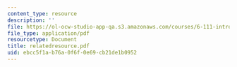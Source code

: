 ```yaml
---
content_type: resource
description: ''
file: https://ol-ocw-studio-app-qa.s3.amazonaws.com/courses/6-111-introductory-digital-systems-laboratory-spring-2006/ebcc5f1ab76a0f6f0e69cb21de1b0952_relatedresource.pdf
file_type: application/pdf
resourcetype: Document
title: relatedresource.pdf
uid: ebcc5f1a-b76a-0f6f-0e69-cb21de1b0952
---
```

